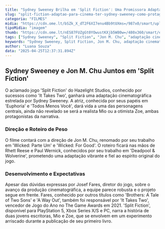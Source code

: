 ```yaml
---
title: "Sydney Sweeney Brilha em 'Split Fiction': Uma Promissora Adaptação Cinematográfica"
slug: "split-fiction-adaptao-para-cinema-ter-sydney-sweeney-como-protagonista"
categoria: "FILMES"
midia: "https://cdn.ome.lt/bSZk_X_dT2F6XI7enu4Bb9tUXms=/987x0/smart/uploads/conteudo/fotos/split-fiction-filme-sydney-sweeney.jpg"
tipoMidia: "imagem"
thumb: "https://cdn.ome.lt/nES87FUZgGt0YOwustKXjb5W80w=/480x360/smart/extras/conteudos/split-fiction-filme-sydney-sweeney.jpg"
tags: ["Sydney Sweeney", "Split Fiction", "Jon M. Chu", "adaptação cinematográfica", "Hazelight Studios", "It Takes Two", "cinema"]
keywords: "Sydney Sweeney, Split Fiction, Jon M. Chu, adaptação cinematográfica, Hazelight Studios, It Takes Two, cinema"
author: "Luana Souza"
data: "2025-04-25T12:37:31.894Z"
---
```


## Sydney Sweeney e Jon M. Chu Juntos em 'Split Fiction'

O aclamado jogo 'Split Fiction' do Hazelight Studios, conhecido por sucessos como 'It Takes Two', ganhará uma adaptação cinematográfica estrelada por Sydney Sweeney. A atriz, conhecida por seus papéis em 'Euphoria' e 'Todos Menos Você', dará vida a uma das personagens centrais, ainda não revelado se será a realista Mio ou a otimista Zoe, ambas protagonistas da narrativa.

### Direção e Roteiro de Peso

O filme contará com a direção de Jon M. Chu, renomado por seu trabalho em 'Wicked: Parte Um' e 'Wicked: For Good'. O roteiro ficará nas mãos de Rhett Reese e Paul Wernick, conhecidos por seu trabalho em 'Deadpool & Wolverine', prometendo uma adaptação vibrante e fiel ao espírito original do jogo.

### Desenvolvimento e Expectativas

Apesar das dúvidas expressas por Josef Fares, diretor do jogo, sobre o avanço da produção cinematográfica, a equipe parece robusta e o projeto segue em frente. Fares, conhecido por outros títulos como 'Brothers: A Tale of Two Sons' e 'A Way Out', também foi responsável por 'It Takes Two', vencedor de Jogo do Ano no The Game Awards em 2021. 'Split Fiction', disponível para PlayStation 5, Xbox Series X/S e PC, narra a história de duas jovens escritoras, Mio e Zoe, que se envolvem em um experimento arriscado durante a publicação de seu primeiro livro.